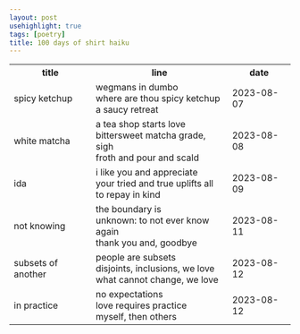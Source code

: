 ```yaml
---
layout: post
usehighlight: true
tags: [poetry]
title: 100 days of shirt haiku
---
```


<table>
  <tr>
    <th>title</th>
    <th>line</th>
    <th>date</th>
  </tr>
  <tr>
    <td>spicy ketchup</td>
    <td>wegmans in dumbo<br>where are thou spicy ketchup<br>a saucy retreat</td>
    <td>2023-08-07</td>
  </tr>
  <tr>
    <td>white matcha</td>
    <td>a tea shop starts love<br>bittersweet matcha grade, sigh<br>froth and pour and scald</td>
    <td>2023-08-08</td>
  </tr>
  <tr>
    <td>ida</td>
    <td>i like you and appreciate<br>your tried and true uplifts all<br>to repay in kind</td>
    <td>2023-08-09</td>
  </tr>
  <tr>
    <td>not knowing</td>
    <td>the boundary is<br>unknown: to not ever know again<br>thank you and, goodbye</td>
    <td>2023-08-11</td>
  </tr>
  <tr>
    <td>subsets of another</td>
    <td>people are subsets<br>disjoints, inclusions, we love<br>what cannot change, we love</td>
    <td>2023-08-12</td>
  </tr>
 <tr>
    <td>in practice</td>
    <td>no expectations<br>love requires practice<br>myself, then others</td>
    <td>2023-08-12</td>
  </tr>
</table>
